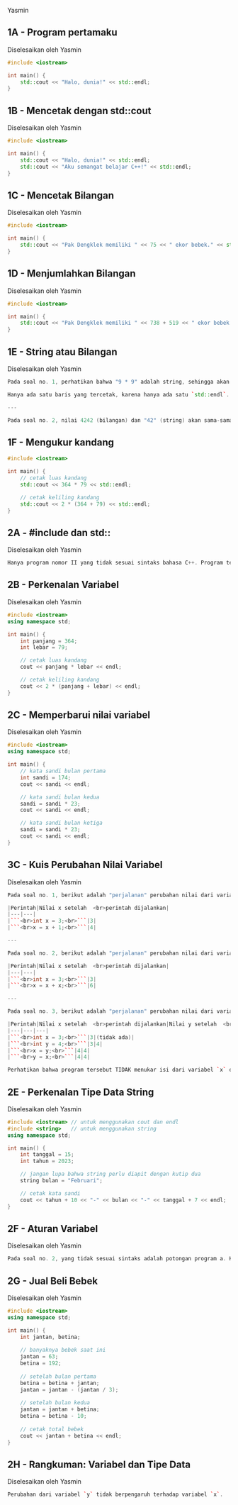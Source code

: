 Yasmin

## 1A - Program pertamaku

Diselesaikan oleh Yasmin

```cpp
#include <iostream>

int main() {
    std::cout << "Halo, dunia!" << std::endl;
}
```

## 1B - Mencetak dengan std::cout

Diselesaikan oleh Yasmin

```cpp
#include <iostream>

int main() {
    std::cout << "Halo, dunia!" << std::endl;
    std::cout << "Aku semangat belajar C++!" << std::endl;
}
```

## 1C - Mencetak Bilangan

Diselesaikan oleh Yasmin

```cpp
#include <iostream>

int main() {
    std::cout << "Pak Dengklek memiliki " << 75 << " ekor bebek." << std::endl;
}
```

## 1D - Menjumlahkan Bilangan

Diselesaikan oleh Yasmin

```cpp
#include <iostream>

int main() {
    std::cout << "Pak Dengklek memiliki " << 738 + 519 << " ekor bebek." << std::endl;
}
```

## 1E - String atau Bilangan

Diselesaikan oleh Yasmin

```cpp
Pada soal no. 1, perhatikan bahwa "9 * 9" adalah string, sehingga akan dicetak apa adanya.

Hanya ada satu baris yang tercetak, karena hanya ada satu `std::endl`.

---

Pada soal no. 2, nilai 4242 (bilangan) dan "42" (string) akan sama-sama tercetak sebagai `42`, begitu pula ekspresi 40+11/(5−1)40+11/(5−1) (yang menghasilkan nilai 40+11/4=40+2=4240+11/4=40+2=42).
```

## 1F - Mengukur kandang

```cpp
#include <iostream>

int main() {
    // cetak luas kandang
    std::cout << 364 * 79 << std::endl;

    // cetak keliling kandang
    std::cout << 2 * (364 + 79) << std::endl;
}
```

## 2A - #include dan std::

Diselesaikan oleh Yasmin

```cpp
Hanya program nomor II yang tidak sesuai sintaks bahasa C++. Program tersebut menggunakan `cout` dan `endl`, tanpa diawali dengan `std::` atau dilengkapi dengan perintah `using namespace std;`.
```

## 2B - Perkenalan Variabel

Diselesaikan oleh Yasmin

```cpp
#include <iostream>
using namespace std;

int main() {
    int panjang = 364;
    int lebar = 79;

    // cetak luas kandang
    cout << panjang * lebar << endl;

    // cetak keliling kandang
    cout << 2 * (panjang + lebar) << endl;
}
```

## 2C - Memperbarui nilai variabel

Diselesaikan oleh Yasmin

```cpp
#include <iostream>
using namespace std;

int main() {
    // kata sandi bulan pertama
    int sandi = 174;
    cout << sandi << endl;

    // kata sandi bulan kedua
    sandi = sandi * 23;
    cout << sandi << endl;

    // kata sandi bulan ketiga
    sandi = sandi * 23;
    cout << sandi << endl;
}
```

## 3C - Kuis Perubahan Nilai Variabel

Diselesaikan oleh Yasmin

```cpp
Pada soal no. 1, berikut adalah "perjalanan" perubahan nilai dari variabel `x`:

|Perintah|Nilai x setelah  <br>perintah dijalankan|
|---|---|
|```<br>int x = 3;<br>```|3|
|```<br>x = x + 1;<br>```|4|

---

Pada soal no. 2, berikut adalah "perjalanan" perubahan nilai dari variabel `x`:

|Perintah|Nilai x setelah  <br>perintah dijalankan|
|---|---|
|```<br>int x = 3;<br>```|3|
|```<br>x = x + x;<br>```|6|

---

Pada soal no. 3, berikut adalah "perjalanan" perubahan nilai dari variabel `x` dan `y`:

|Perintah|Nilai x setelah  <br>perintah dijalankan|Nilai y setelah  <br>perintah dijalankan|
|---|---|---|
|```<br>int x = 3;<br>```|3|(tidak ada)|
|```<br>int y = 4;<br>```|3|4|
|```<br>x = y;<br>```|4|4|
|```<br>y = x;<br>```|4|4|

Perhatikan bahwa program tersebut TIDAK menukar isi dari variabel `x` dan `y`.
```

## 2E - Perkenalan Tipe Data String

Diselesaikan oleh Yasmin

```cpp
#include <iostream> // untuk menggunakan cout dan endl
#include <string>   // untuk menggunakan string
using namespace std;

int main() {
    int tanggal = 15;
    int tahun = 2023;

    // jangan lupa bahwa string perlu diapit dengan kutip dua
    string bulan = "Februari"; 

    // cetak kata sandi
    cout << tahun + 10 << "-" << bulan << "-" << tanggal + 7 << endl;
}
```

## 2F - Aturan Variabel

Diselesaikan oleh Yasmin

```cpp
Pada soal no. 2, yang tidak sesuai sintaks adalah potongan program a. Kita tidak bisa mengisi variabel bertipe `int` dengan nilai dari variabel lain yang bertipe `std::string`.
```

## 2G - Jual Beli Bebek

Diselesaikan oleh Yasmin

```cpp
#include <iostream>
using namespace std;

int main() {
	int jantan, betina;
 
    // banyaknya bebek saat ini
	jantan = 63;
	betina = 192;
 
    // setelah bulan pertama
	betina = betina + jantan;
	jantan = jantan - (jantan / 3);
 
    // setelah bulan kedua
	jantan = jantan + betina;
	betina = betina - 10;
	
    // cetak total bebek
	cout << jantan + betina << endl;
}
```

## 2H - Rangkuman: Variabel dan Tipe Data

Diselesaikan oleh Yasmin

```cpp
Perubahan dari variabel `y` tidak berpengaruh terhadap variabel `x`.
```